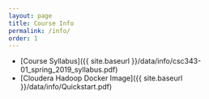 ```yaml
---
layout: page
title: Course Info 
permalink: /info/
order: 1
---
```


* [Course Syllabus]({{ site.baseurl }}/data/info/csc343-01_spring_2019_syllabus.pdf) 
* [Cloudera Hadoop Docker Image]({{ site.baseurl }}/data/info/Quickstart.pdf) 
